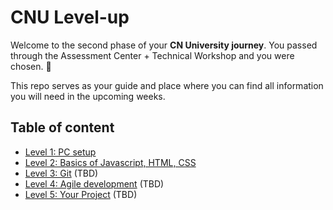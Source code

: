 # CNU Level-up

Welcome to the second phase of your **CN University journey**. You passed through the Assessment Center + Technical Workshop and you were chosen. 🥇

This repo serves as your guide and place where you can find all information you will need in the upcoming weeks.

## Table of content

- [Level 1: PC setup](./Level%201)
- [Level 2: Basics of Javascript, HTML, CSS](./Level%202)
- [Level 3: Git](./Level%203) (TBD)
- [Level 4: Agile development](./Level%204) (TBD)
- [Level 5: Your Project](./Level%205) (TBD)
